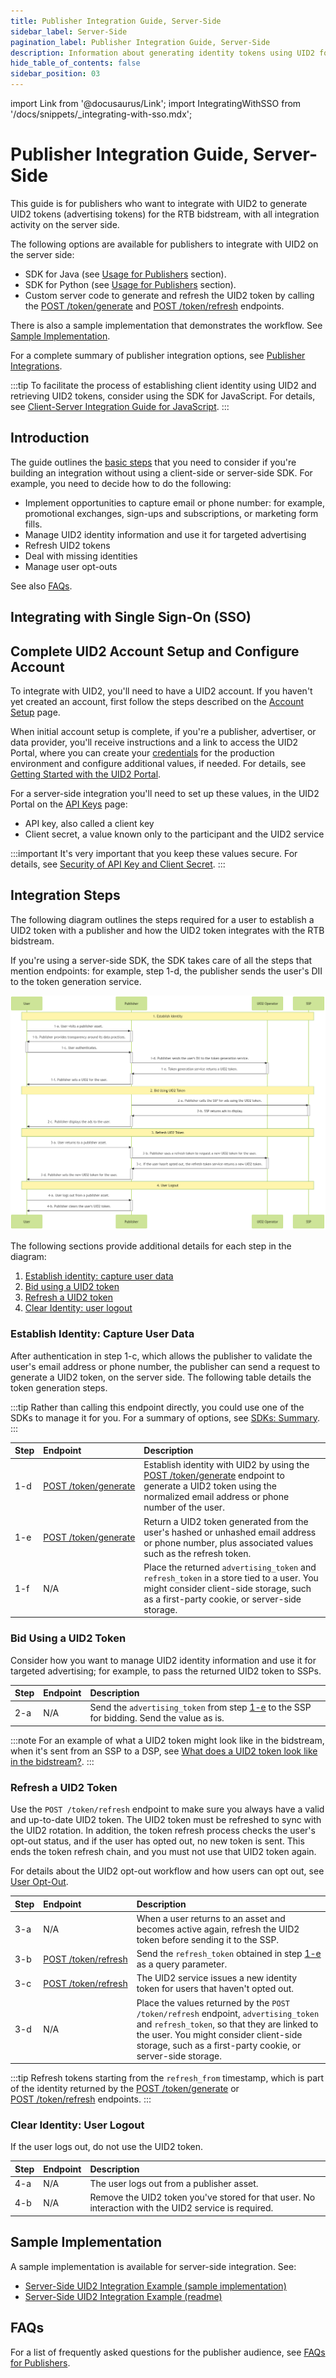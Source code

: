 ```yaml
---
title: Publisher Integration Guide, Server-Side
sidebar_label: Server-Side
pagination_label: Publisher Integration Guide, Server-Side
description: Information about generating identity tokens using UID2 for the RTB bidstream, with all integration activity on the server side.
hide_table_of_contents: false
sidebar_position: 03
---
```


import Link from '@docusaurus/Link';
import IntegratingWithSSO from '/docs/snippets/_integrating-with-sso.mdx';

# Publisher Integration Guide, Server-Side

This guide is for publishers who want to integrate with UID2 to generate <Link href="../ref-info/glossary-uid#gl-uid2-token">UID2 tokens</Link> (advertising tokens) for the RTB <Link href="../ref-info/glossary-uid#gl-bidstream">bidstream</Link>, with all integration activity on the server side.

The following options are available for publishers to integrate with UID2 on the server side:

- SDK for Java (see [Usage for Publishers](../sdks/sdk-ref-java.md#usage-for-publishers) section).
- SDK for Python (see [Usage for Publishers](../sdks/sdk-ref-python.md#usage-for-publishers) section).
- Custom server code to generate and refresh the UID2 token by calling the [POST&nbsp;/token/generate](../endpoints/post-token-generate.md) and [POST&nbsp;/token/refresh](../endpoints/post-token-refresh.md) endpoints.

There is also a sample implementation that demonstrates the workflow. See [Sample Implementation](#sample-implementation).

For a complete summary of publisher integration options, see [Publisher Integrations](summary-guides.md#publisher-integrations).

:::tip
To facilitate the process of establishing client identity using UID2 and retrieving UID2 tokens, consider using the SDK for JavaScript. For details, see [Client-Server Integration Guide for JavaScript](integration-javascript-client-server.md).
:::

## Introduction

The guide outlines the [basic steps](#integration-steps) that you need to consider if you're building an integration without using a client-side or server-side SDK. For example, you need to decide how to do the following:

- Implement opportunities to capture email or phone number: for example, promotional exchanges, sign-ups and subscriptions, or marketing form fills.
- Manage UID2 identity information and use it for targeted advertising
- Refresh UID2 tokens
- Deal with missing identities
- Manage user opt-outs

See also [FAQs](#faqs).

## Integrating with Single Sign-On (SSO)

<IntegratingWithSSO />

## Complete UID2 Account Setup and Configure Account

To integrate with UID2, you'll need to have a UID2 account. If you haven't yet created an account, first follow the steps described on the [Account Setup](../getting-started/gs-account-setup.md) page.

When initial account setup is complete, if you're a publisher, advertiser, or data provider, you'll receive instructions and a link to access the UID2 Portal, where you can create your [credentials](../getting-started/gs-credentials.md) for the production environment and configure additional values, if needed. For details, see [Getting Started with the UID2 Portal](../portal/portal-getting-started.md).

For a server-side integration you'll need to set up these values, in the UID2 Portal on the [API Keys](../portal/api-keys.md) page:

- <Link href="../ref-info/glossary-uid#gl-api-key">API key</Link>, also called a client key
- <Link href="../ref-info/glossary-uid#gl-client-secret">Client secret</Link>, a value known only to the participant and the UID2 service

:::important
It's very important that you keep these values secure. For details, see [Security of API Key and Client Secret](../getting-started/gs-credentials.md#security-of-api-key-and-client-secret).
:::

## Integration Steps

The following diagram outlines the steps required for a user to establish a UID2 token with a publisher and how the UID2 token integrates with the RTB bidstream.

If you're using a server-side SDK, the SDK takes care of all the steps that mention endpoints: for example, step 1-d, the publisher sends the user's DII to the token generation service.

![Publisher Flow](images/integration-publisher-server-side-mermaid.png)

<!-- diagram source: resource/integration-publisher-server-side-mermaid.md.bak -->

The following sections provide additional details for each step in the diagram:
 
 1. [Establish identity: capture user data](#establish-identity-capture-user-data)
 2. [Bid using a UID2 token](#bid-using-a-uid2-token)
 3. [Refresh a UID2 token](#refresh-a-uid2-token)
 4. [Clear Identity: user logout](#clear-identity-user-logout)

### Establish Identity: Capture User Data

After authentication in step 1-c, which allows the publisher to validate the user's email address or phone number, the publisher can send a request to generate a UID2 token, on the server side. The following table details the token generation steps.

:::tip
Rather than calling this endpoint directly, you could use one of the SDKs to manage it for you. For a summary of options, see [SDKs: Summary](../sdks/summary-sdks.md).
:::

| Step | Endpoint | Description |
| :--- | :--- | :--- |
| 1-d | [POST&nbsp;/token/generate](../endpoints/post-token-generate.md) | Establish identity with UID2 by using the [POST&nbsp;/token/generate](../endpoints/post-token-generate.md) endpoint to generate a UID2 token using the normalized email address or phone number of the user. |
| 1-e | [POST&nbsp;/token/generate](../endpoints/post-token-generate.md) | Return a UID2 token generated from the user's hashed or unhashed email address or phone number, plus associated values such as the refresh token. |
| 1-f | N/A | Place the returned `advertising_token` and `refresh_token` in a store tied to a user. You might consider client-side storage, such as a first-party cookie, or server-side storage. |

### Bid Using a UID2 Token

Consider how you want to manage UID2 identity information and use it for targeted advertising; for example, to pass the returned UID2 token to SSPs.

| Step | Endpoint | Description |
| :--- | :--- | :--- |
| 2-a | N/A| Send the `advertising_token` from step [1-e](#establish-identity-capture-user-data) to the SSP for bidding. Send the value as is. |

:::note
For an example of what a UID2 token might look like in the bidstream, when it's sent from an SSP to a DSP, see [What does a UID2 token look like in the bidstream?](../getting-started/gs-faqs.md#what-does-a-uid2-token-look-like-in-the-bidstream).
:::

### Refresh a UID2 Token

Use the `POST /token/refresh` endpoint to make sure you always have a valid and up-to-date UID2 token. The UID2 token must be refreshed to sync with the UID2 rotation. In addition, the token refresh process checks the user's opt-out status, and if the user has opted out, no new token is sent. This ends the token refresh chain, and you must not use that UID2 token again.

For details about the UID2 opt-out workflow and how users can opt out, see [User Opt-Out](../getting-started/gs-opt-out.md).

| Step | Endpoint | Description |
| :--- | :--- | :--- |
| 3-a |N/A | When a user returns to an asset and becomes active again, refresh the UID2 token before sending it to the SSP. | 
| 3-b | [POST&nbsp;/token/refresh](../endpoints/post-token-refresh.md)  | Send the `refresh_token` obtained in step [1-e](#establish-identity-capture-user-data) as a query parameter. |
| 3-c | [POST&nbsp;/token/refresh](../endpoints/post-token-refresh.md) | The UID2 service issues a new identity token for users that haven't opted out. |
| 3-d | N/A| Place the values returned by the `POST /token/refresh` endpoint, `advertising_token` and `refresh_token`, so that they are linked to the user. You might consider client-side storage, such as a first-party cookie, or server-side storage. |

:::tip
Refresh tokens starting from the `refresh_from` timestamp, which is part of the identity returned by the [POST&nbsp;/token/generate](../endpoints/post-token-generate.md) or [POST&nbsp;/token/refresh](../endpoints/post-token-refresh.md) endpoints.
:::

### Clear Identity: User Logout

If the user logs out, do not use the UID2 token.

| Step | Endpoint | Description |
| :--- | :--- | :--- |
| 4-a | N/A | The user logs out from a publisher asset. |
| 4-b | N/A | Remove the UID2 token you've stored for that user. No interaction with the UID2 service is required. |

## Sample Implementation

A sample implementation is available for server-side integration. See:

- [Server-Side UID2 Integration Example (sample implementation)](https://secure-signals-server-side-integ.uidapi.com/)
- [Server-Side UID2 Integration Example (readme)](https://github.com/IABTechLab/uid2-examples/blob/main/publisher/server_only/README.md)

## FAQs

For a list of frequently asked questions for the publisher audience, see [FAQs for Publishers](../getting-started/gs-faqs.md#faqs-for-publishers).
